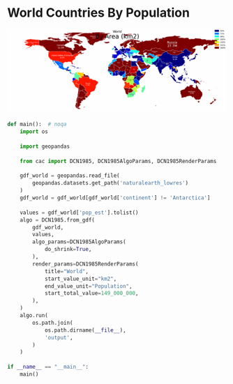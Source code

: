 # World Countries By Population

<p  align="center">
    <img src="https://raw.githubusercontent.com/nuuuwan/continuous_area_cartograms/main/examples/world_countries_by_population/output/animated.gif" alt="alt" />
</p>

```python
def main():  # noqa
    import os

    import geopandas

    from cac import DCN1985, DCN1985AlgoParams, DCN1985RenderParams

    gdf_world = geopandas.read_file(
        geopandas.datasets.get_path('naturalearth_lowres')
    )
    gdf_world = gdf_world[gdf_world['continent'] != 'Antarctica']

    values = gdf_world['pop_est'].tolist()
    algo = DCN1985.from_gdf(
        gdf_world,
        values,
        algo_params=DCN1985AlgoParams(
            do_shrink=True,
        ),
        render_params=DCN1985RenderParams(
            title="World",
            start_value_unit="km2",
            end_value_unit="Population",
            start_total_value=149_000_000,
        ),
    )
    algo.run(
        os.path.join(
            os.path.dirname(__file__),
            'output',
        )
    )

if __name__ == "__main__":
    main()

```
